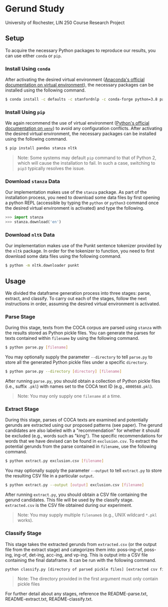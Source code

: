 # Gerund Study

University of Rochester, LIN 250 Course Research Project

## Setup

To acquire the necessary Python packages to reproduce our results, you can use either `conda` or `pip`.

### Install Using `conda`

After activating the desired virtual environment ([Anaconda's official documentation on virtual environment](https://docs.conda.io/projects/conda/en/latest/user-guide/tasks/manage-environments.html)), the necessary packages can be installed using the following command.

```bash
$ conda install -c defaults -c stanfordnlp -c conda-forge python=3.8 pandas stanza nltk
```

### Install Using `pip`

We again recommend the use of virtual environment ([Python's official documentation on `venv`](https://docs.python.org/3/library/venv.html)) to avoid any configuration conflicts. After activating the desired virtual environment, the necessary packages can be installed using the following command.

```bash
$ pip install pandas stanza nltk
```

> Note: Some systems may default `pip` command to that of Python 2, which will cause the installation to fail. In such a case, switching to `pip3` typically resolves the issue.

### Download `stanza` Data

Our implementation makes use of the `stanza` package. As part of the installation process, you need to download some data files by first opening a python REPL (accessible by typing the `python` or `python3` command once the desired virtual environment is activated) and type the following.

```python
>>> import stanza
>>> stanza.download('en')
```

### Download `nltk` Data

Our implementation makes use of the Punkt sentence tokenizer provided by the `nltk` package. In order for the tokenizer to function, you need to first download some data files using the following command.

```bash
$ python -m nltk.downloader punkt
```

## Usage

We divided the dataframe generation process into three stages: parse, extract, and classify. To carry out each of the stages, follow the next instructions in order, assuming the desired virtual environment is activated.

### Parse Stage

During this stage, texts from the COCA corpus are parsed using `stanza` with the results stored as Python pickle files. You can generate the parses for texts contained within `filename` by using the following command.

```bash
$ python parse.py [filename]
```

You may optionally supply the parameter `--directory` to tell `parse.py` to store all the generated Python pickle files under a specific `directory`.

```bash
$ python parse.py --directory [directory] [filename]
```

After running `parse.py`, you should obtain a collection of Python pickle files (i.e., suffix `.pkl`) with names set to the COCA text ID (e.g., `4000568.pkl`).

> Note: You may only supply one `filename` at a time.

### Extract Stage

During this stage, parses of COCA texts are examined and potentially gerunds are extracted using our proposed patterns (see paper). The gerund candidates are also labeled with a "recommendation" for whether it should be excluded (e.g., words such as "king"). The specific recommendations for words that we have devised can be found in `exclusion.csv`. To extract the potential gerunds from the parse contained in `filename`, use the following command.

```bash
$ python extract.py exclusion.csv [filename]
```

You may optionally supply the parameter `--output` to tell `extract.py` to store the resulting CSV file in a particular `output`.

```bash
$ python extract.py --output [output] exclusion.csv [filename]
```

After running `extract.py`, you should obtain a CSV file containing the gerund candidates. This file will be used by the classify stage. `extracted.csv` is the CSV file obtained during our experiment.

> Note: You may supply multiple `filename`s (e.g., UNIX wildcard `*.pkl` works).

### Classify Stage

This stage takes the extracted gerunds from `extracted.csv` (or the output file from the extract stage) and categorizes them into: poss-ing-of, poss-ing, ing-of, det-ing, acc-ing, and vp-ing. This is output into a CSV file containing the final dataframe. It can be run with the following command.

```bash
python classify.py [directory of parsed pickle files] [extracted csv file] [dataframe csv file]
```

>Note: The directory provided in the first argument must only contain pickle files

For further detail about any stages, reference the README-parse.txt, README-extract.txt, README-classify.txt.
